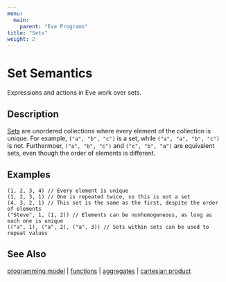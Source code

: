 ```yaml
---
menu:
  main:
    parent: "Eve Programs"
title: "Sets"
weight: 2
---
```


# Set Semantics

Expressions and actions in Eve work over sets.

## Description

[Sets](https://en.wikipedia.org/wiki/Set_(mathematics)) are unordered collections where every element of the collection is unique. For example, `("a", "b", "c")` is a set, while `("a", "a", "b", "c")` is not. Furthermoer, `("a", "b", "c")` and `("c", "b", "a")` are equivalent sets, even though the order of elements is different.

## Examples

```
(1, 2, 3, 4) // Every element is unique           
(1, 2, 3, 1) // One is repeated twice, so this is not a set
(4, 3, 2, 1) // This set is the same as the first, despite the order of elements
("Steve", 1, (1, 2)) // Elements can be nonhomogeneous, as long as each one is unique
(("a", 1), ("a", 2), ("a", 3)) // Sets within sets can be used to repeat values
```

## See Also

[programming model](../model) | [functions](../functions) | [aggregates](../aggregates) | [cartesian product](../glossary/#cartesian-product)